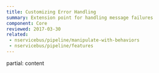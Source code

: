 ```yaml
---
title: Customizing Error Handling
summary: Extension point for handling message failures
component: Core
reviewed: 2017-03-30
related:
 - nservicebus/pipeline/manipulate-with-behaviors
 - nservicebus/pipeline/features
---
```


partial: content
